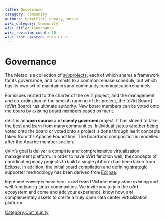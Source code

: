 ```yaml
---
title: Governance
category: community
authors: bproffitt, dneary, metao
wiki_category: Community
wiki_title: Governance
wiki_revision_count: 10
wiki_last_updated: 2015-01-21
---
```


# Governance

The Metao is a collection of [subprojects](subprojects), each of which shares a framework for its governance, and commits to a common release schedule, but which has its own set of maintainers and community communication channels.

For issues related to the charter of the oVirt project, and the management and co-ordination of the smooth running of the project, the [oVirt Board](oVirt Board) has ultimate authority. New board members can be voted onto the board by existing board members based on merit.

oVirt is an **open source** and **openly governed** project. It has strived to take the best and learn from many communities. Individual status whether being voted onto the board or voted onto a project is done through merit concepts taken from the Apache Foundation. The board and composition is modelled after the Apache member section.

oVirt’s goal is deliver a complete and comprehensive virtualization management platform. In order to have oVirt function well, the concepts of coordinating many projects to build a single platform has been taken from Eclipse. In addition, the initial board compilation and defining strategic supporter methodology has been derived from [Eclipse](http://www.eclipse.org).

Input and concepts have been used from LVM and many other existing and well functioning Linux communities. We invite you to join the oVirt ecosystem and come and add your experience, know how, and complementary assets to create a truly open data center virtualization platform.

<Category:Community>

